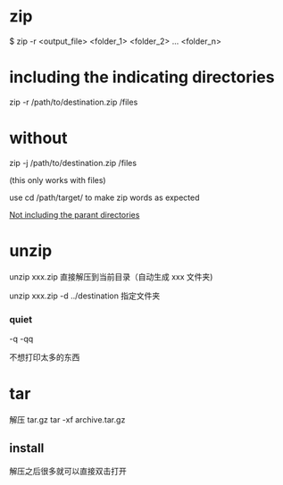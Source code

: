 # zip

$ zip -r <output_file> <folder_1> <folder_2> ... <folder_n>


# including the indicating directories
zip -r /path/to/destination.zip /files

# without 

zip -j /path/to/destination.zip /files

(this only works with files)

use cd /path/target/ to make zip words as expected


[Not including the parant directories](https://unix.stackexchange.com/questions/245856/zip-a-file-without-including-the-parent-directory ":)")

# unzip


unzip xxx.zip 
直接解压到当前目录（自动生成 xxx 文件夹)


unzip xxx.zip -d ../destination
指定文件夹


### quiet

-q
-qq

不想打印太多的东西



# tar 
解压 tar.gz
tar -xf archive.tar.gz

## install
解压之后很多就可以直接双击打开


